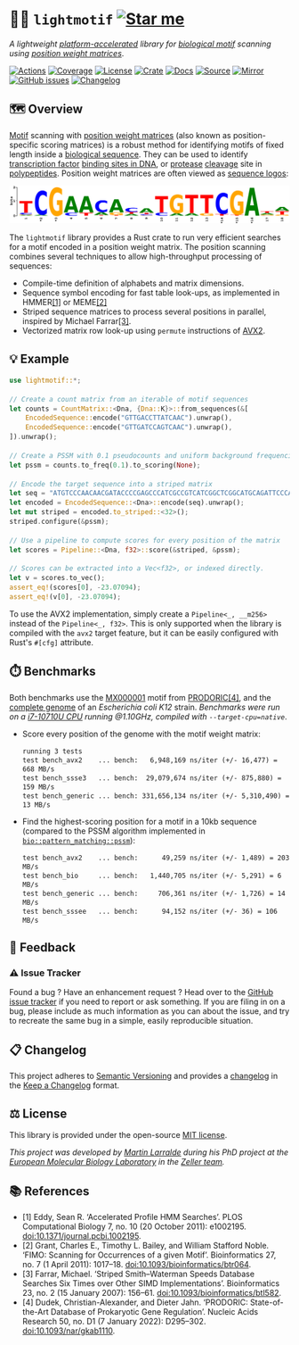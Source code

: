 # 🎼🧬 `lightmotif` [![Star me](https://img.shields.io/github/stars/althonos/lightmotif.svg?style=social&label=Star&maxAge=3600)](https://github.com/althonos/lightmotif/stargazers)

*A lightweight [platform-accelerated](https://en.wikipedia.org/wiki/Single_instruction,_multiple_data) library for [biological motif](https://en.wikipedia.org/wiki/Sequence_motif) scanning using [position weight matrices](https://en.wikipedia.org/wiki/Position_weight_matrix)*.

[![Actions](https://img.shields.io/github/actions/workflow/status/althonos/lightmotif/rust.yml?branch=main&logo=github&style=flat-square&maxAge=300)](https://github.com/althonos/lightmotif/actions)
[![Coverage](https://img.shields.io/codecov/c/gh/althonos/lightmotif?logo=codecov&style=flat-square&maxAge=3600)](https://codecov.io/gh/althonos/lightmotif/)
[![License](https://img.shields.io/badge/license-MIT-blue.svg?style=flat-square&maxAge=2678400)](https://choosealicense.com/licenses/mit/)
[![Crate](https://img.shields.io/crates/v/lightmotif.svg?maxAge=600&style=flat-square)](https://crates.io/crates/lightmotif)
[![Docs](https://img.shields.io/docsrs/lightmotif?maxAge=600&style=flat-square)](https://docs.rs/lightmotif)
[![Source](https://img.shields.io/badge/source-GitHub-303030.svg?maxAge=2678400&style=flat-square)](https://github.com/althonos/lightmotif/)
[![Mirror](https://img.shields.io/badge/mirror-EMBL-009f4d?style=flat-square&maxAge=2678400)](https://git.embl.de/larralde/lightmotif/)
[![GitHub issues](https://img.shields.io/github/issues/althonos/lightmotif.svg?style=flat-square&maxAge=600)](https://github.com/althonos/lightmotif/issues)
[![Changelog](https://img.shields.io/badge/keep%20a-changelog-8A0707.svg?maxAge=2678400&style=flat-square)](https://github.com/althonos/lightmotif/blob/master/CHANGELOG.md)

## 🗺️ Overview

[Motif](https://en.wikipedia.org/wiki/Sequence_motif) scanning with 
[position weight matrices](https://en.wikipedia.org/wiki/Position_weight_matrix)
(also known as position-specific scoring matrices) is a robust method for 
identifying motifs of fixed length inside a 
[biological sequence](https://en.wikipedia.org/wiki/Sequence_(biology)). They can be 
used to identify [transcription factor](https://en.wikipedia.org/wiki/Transcription_factor) 
[binding sites in DNA](https://en.wikipedia.org/wiki/DNA_binding_site), 
or [protease](https://en.wikipedia.org/wiki/Protease) [cleavage](https://en.wikipedia.org/wiki/Proteolysis) site in [polypeptides](https://en.wikipedia.org/wiki/Proteolysis). 
Position weight matrices are often viewed as [sequence logos](https://en.wikipedia.org/wiki/Sequence_logo):

[![MX000274.svg](https://raw.githubusercontent.com/althonos/lightmotif/main/docs/_static/prodoric_logo_mx000274.svg)](https://www.prodoric.de/matrix/MX000274.html)

The `lightmotif` library provides a Rust crate to run very efficient
searches for a motif encoded in a position weight matrix. The position
scanning combines several techniques to allow high-throughput processing
of sequences:

- Compile-time definition of alphabets and matrix dimensions.
- Sequence symbol encoding for fast table look-ups, as implemented in
  HMMER[\[1\]](#ref1) or MEME[\[2\]](#ref2)
- Striped sequence matrices to process several positions in parallel,
  inspired by Michael Farrar[\[3\]](#ref3).
- Vectorized matrix row look-up using `permute` instructions of [AVX2](https://fr.wikipedia.org/wiki/Advanced_Vector_Extensions).

## 💡 Example

```rust
use lightmotif::*;

// Create a count matrix from an iterable of motif sequences
let counts = CountMatrix::<Dna, {Dna::K}>::from_sequences(&[
    EncodedSequence::encode("GTTGACCTTATCAAC").unwrap(),
    EncodedSequence::encode("GTTGATCCAGTCAAC").unwrap(),
]).unwrap();

// Create a PSSM with 0.1 pseudocounts and uniform background frequencies.
let pssm = counts.to_freq(0.1).to_scoring(None);

// Encode the target sequence into a striped matrix
let seq = "ATGTCCCAACAACGATACCCCGAGCCCATCGCCGTCATCGGCTCGGCATGCAGATTCCCAGGCG";
let encoded = EncodedSequence::<Dna>::encode(seq).unwrap();
let mut striped = encoded.to_striped::<32>();
striped.configure(&pssm);

// Use a pipeline to compute scores for every position of the matrix
let scores = Pipeline::<Dna, f32>::score(&striped, &pssm);

// Scores can be extracted into a Vec<f32>, or indexed directly.
let v = scores.to_vec();
assert_eq!(scores[0], -23.07094);
assert_eq!(v[0], -23.07094);
```

To use the AVX2 implementation, simply create a `Pipeline<_, __m256>` instead
of the `Pipeline<_, f32>`. This is only supported when the library is compiled
with the `avx2` target feature, but it can be easily configured with Rust's
`#[cfg]` attribute.

## ⏱️ Benchmarks

Both benchmarks use the [MX000001](https://www.prodoric.de/matrix/MX000001.html)
motif from [PRODORIC](https://www.prodoric.de/)[\[4\]](#ref4), and the
[complete genome](https://www.ncbi.nlm.nih.gov/nuccore/U00096) of an
*Escherichia coli K12* strain. 
*Benchmarks were run on a [i7-10710U CPU](https://ark.intel.com/content/www/us/en/ark/products/196448/intel-core-i7-10710u-processor-12m-cache-up-to-4-70-ghz.html) running @1.10GHz, compiled with `--target-cpu=native`*.

- Score every position of the genome with the motif weight matrix:
  ```console
  running 3 tests
  test bench_avx2    ... bench:   6,948,169 ns/iter (+/- 16,477) = 668 MB/s
  test bench_ssse3   ... bench:  29,079,674 ns/iter (+/- 875,880) = 159 MB/s
  test bench_generic ... bench: 331,656,134 ns/iter (+/- 5,310,490) = 13 MB/s
  ```

- Find the highest-scoring position for a motif in a 10kb sequence
  (compared to the PSSM algorithm implemented in
  [`bio::pattern_matching::pssm`](https://docs.rs/bio/1.1.0/bio/pattern_matching/pssm/index.html)):
  ```console
  test bench_avx2    ... bench:      49,259 ns/iter (+/- 1,489) = 203 MB/s
  test bench_bio     ... bench:   1,440,705 ns/iter (+/- 5,291) = 6 MB/s
  test bench_generic ... bench:     706,361 ns/iter (+/- 1,726) = 14 MB/s
  test bench_sssee   ... bench:      94,152 ns/iter (+/- 36) = 106 MB/s
  ```


## 💭 Feedback

### ⚠️ Issue Tracker

Found a bug ? Have an enhancement request ? Head over to the [GitHub issue
tracker](https://github.com/althonos/lightmotif/issues) if you need to report
or ask something. If you are filing in on a bug, please include as much
information as you can about the issue, and try to recreate the same bug
in a simple, easily reproducible situation.

<!-- ### 🏗️ Contributing

Contributions are more than welcome! See [`CONTRIBUTING.md`](https://github.com/althonos/lightmotif/blob/master/CONTRIBUTING.md) for more details. -->

## 📋 Changelog

This project adheres to [Semantic Versioning](http://semver.org/spec/v2.0.0.html)
and provides a [changelog](https://github.com/althonos/lightmotif/blob/master/CHANGELOG.md)
in the [Keep a Changelog](http://keepachangelog.com/en/1.0.0/) format.

## ⚖️ License

This library is provided under the open-source
[MIT license](https://choosealicense.com/licenses/mit/).

*This project was developed by [Martin Larralde](https://github.com/althonos/)
during his PhD project at the [European Molecular Biology Laboratory](https://www.embl.de/)
in the [Zeller team](https://github.com/zellerlab).*

## 📚 References

- <a id="ref1">\[1\]</a> Eddy, Sean R. ‘Accelerated Profile HMM Searches’. PLOS Computational Biology 7, no. 10 (20 October 2011): e1002195. [doi:10.1371/journal.pcbi.1002195](https://doi.org/10.1371/journal.pcbi.1002195).
- <a id="ref2">\[2\]</a> Grant, Charles E., Timothy L. Bailey, and William Stafford Noble. ‘FIMO: Scanning for Occurrences of a given Motif’. Bioinformatics 27, no. 7 (1 April 2011): 1017–18. [doi:10.1093/bioinformatics/btr064](https://doi.org/10.1093/bioinformatics/btr064).
- <a id="ref3">\[3\]</a> Farrar, Michael. ‘Striped Smith–Waterman Speeds Database Searches Six Times over Other SIMD Implementations’. Bioinformatics 23, no. 2 (15 January 2007): 156–61. [doi:10.1093/bioinformatics/btl582](https://doi.org/10.1093/bioinformatics/btl582).
- <a id="ref4">\[4\]</a> Dudek, Christian-Alexander, and Dieter Jahn. ‘PRODORIC: State-of-the-Art Database of Prokaryotic Gene Regulation’. Nucleic Acids Research 50, no. D1 (7 January 2022): D295–302. [doi:10.1093/nar/gkab1110](https://doi.org/10.1093/nar/gkab1110).
